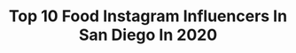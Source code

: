 ---
title: Top 10 Food Instagram Influencers In San Diego In 2020
description: >-
  Find top food Instagram influencers in San Diego in 2020. Most popular hashtags: #food #sandiego #pool #ad.
platform: Instagram
profiles:
  - username: "tower.jeremiah"
    fullname: >-
      Jeremiah Tower
    location: "United States"
    followers: 8330
    engagement: 496
    commentsToLikes: 0.054060
    id: ck14i6ff1dvhp0i19i8z6whhs
    verified: false
    hashtags: "#thetowerawards, #martinis, #eatyourveggies, #culinary"
  - username: "kalefornia_kravings"
    fullname: >-
      Caitlin | Easy & Healthy Meals
    location: "United States"
    followers: 5542
    engagement: 2106
    commentsToLikes: 0.474994
    id: ck5bu8xbrhczn0i1105yt7b95
    verified: false
    hashtags: "#greenfood, #tortillapizza, #smores, #snacks"
  - username: "amyvsfood"
    fullname: >-
      Amy Tran
    location: "United States"
    followers: 5958
    engagement: 735
    commentsToLikes: 0.039723
    id: ckaot600vuj5g0i78voe196rx
    verified: false
    hashtags: "#cordovacoolers, #sandiegofitness, #girlswhogrill, #myfabletics"
  - username: "firstcomeslatte"
    fullname: >-
      Kristen Mattern
    location: "United States"
    followers: 5237
    engagement: 555
    commentsToLikes: 0.043164
    id: ck9wfuzvlqm170j78sfplrg9m
    verified: false
    hashtags: "#sprouts, #selfisolation, #churros, #dessert"
  - username: "ambersogorka"
    fullname: >-
      Certified Nutrition Coach
    location: "United States"
    followers: 4050
    engagement: 937
    commentsToLikes: 0.100958
    id: ck8t6tfg2emql0j7815j51uhq
    verified: false
    hashtags: "#wellness, #rappelling, #sandiego, #food"
  - username: "top_sandiego_restaurants"
    fullname: >-
      🇺🇸 San Diego's Top Restaurants
    location: "United States"
    followers: 27233
    engagement: 137
    commentsToLikes: 0.038035
    id: ck6u9tj0ozkgo0j71ud1q9de6
    verified: false
    hashtags: "#topsandiegorestaurants, #topcitybites"
  - username: "taylereatseverything"
    fullname: >-
      Tayler Coffin | San Diego Food
    location: "United States"
    followers: 18321
    engagement: 187
    commentsToLikes: 0.042030
    id: ck14jj8f7kmsv0i19n31h95vz
    verified: false
    hashtags: "#soberoctober, #mcdonalds, #howihummus, #howimmus"
  - username: "erica_shawty"
    fullname: >-
      erica shutty
    location: "United States"
    followers: 10743
    engagement: 773
    commentsToLikes: 0.128362
    id: ck9hc8fb1k89h0j78pvrujhbh
    verified: false
    hashtags: "#ad, #thisiskirei, #mykireimoments"
  - username: "angela__yue"
    fullname: >-
      𝔸𝕟𝕘𝕖𝕝𝕒 𝕐𝕦𝕖 • “𝕃𝕒 ℂ𝕙𝕚𝕟𝕚𝕥𝕒”
    location: "United States"
    followers: 24091
    engagement: 317
    commentsToLikes: 0.018560
    id: ck8tcskpv0ijl0j78ld69v6a5
    verified: false
    hashtags: "#fuentefever2020, #cigarsmoker, #cigarporn, #fuentefever"
  - username: "xocarlarenee"
    fullname: >-
      Carla Snuggs ❤
    location: "United States"
    followers: 16654
    engagement: 432
    commentsToLikes: 0.030381
    id: ck8swq5mdeuqd0j782s6w9kas
    verified: false
    hashtags: "#keto, #dailyharvest, #dailyharvesttastemaker, #ultabeauty"
---